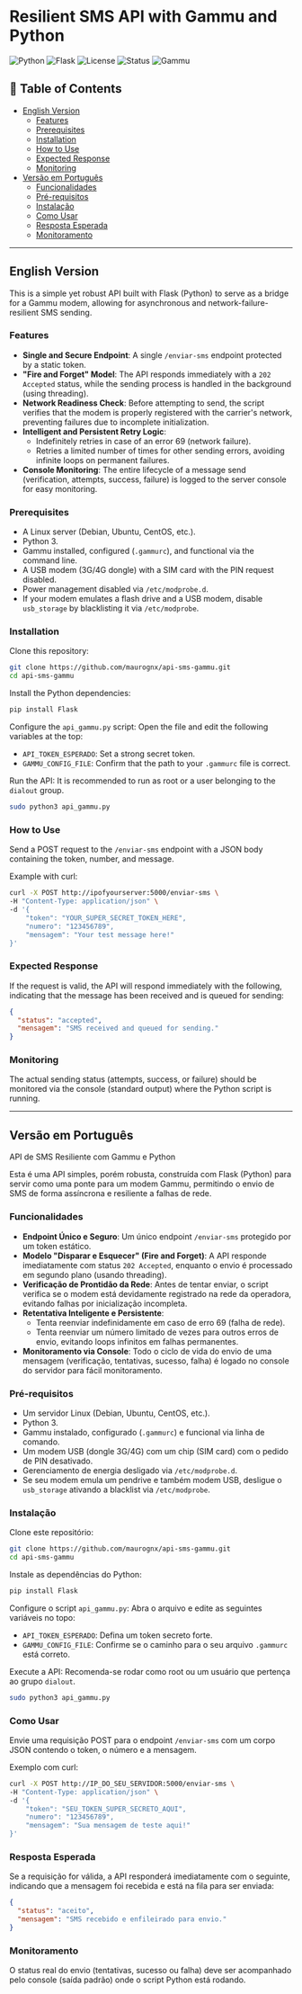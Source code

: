 # Resilient SMS API with Gammu and Python

![Python](https://img.shields.io/badge/python-3.x-blue.svg)
![Flask](https://img.shields.io/badge/flask-2.x-green.svg)
![License](https://img.shields.io/badge/license-MIT-lightgrey.svg)
![Status](https://img.shields.io/badge/status-active-success.svg)
![Gammu](https://img.shields.io/badge/Gammu-SMS%20Gateway-orange)


## 📑 Table of Contents
- [English Version](#english-version)  
  - [Features](#features)  
  - [Prerequisites](#prerequisites)  
  - [Installation](#installation)  
  - [How to Use](#how-to-use)  
  - [Expected Response](#expected-response)  
  - [Monitoring](#monitoring)  
- [Versão em Português](#versão-em-português)  
  - [Funcionalidades](#funcionalidades)  
  - [Pré-requisitos](#pré-requisitos)  
  - [Instalação](#instalação)  
  - [Como Usar](#como-usar)  
  - [Resposta Esperada](#resposta-esperada)  
  - [Monitoramento](#monitoramento)  

---

## English Version

This is a simple yet robust API built with Flask (Python) to serve as a bridge for a Gammu modem, allowing for asynchronous and network-failure-resilient SMS sending.

### Features
- **Single and Secure Endpoint**: A single `/enviar-sms` endpoint protected by a static token.  
- **"Fire and Forget" Model**: The API responds immediately with a `202 Accepted` status, while the sending process is handled in the background (using threading).  
- **Network Readiness Check**: Before attempting to send, the script verifies that the modem is properly registered with the carrier's network, preventing failures due to incomplete initialization.  
- **Intelligent and Persistent Retry Logic**:  
  - Indefinitely retries in case of an error 69 (network failure).  
  - Retries a limited number of times for other sending errors, avoiding infinite loops on permanent failures.  
- **Console Monitoring**: The entire lifecycle of a message send (verification, attempts, success, failure) is logged to the server console for easy monitoring.  

### Prerequisites
- A Linux server (Debian, Ubuntu, CentOS, etc.).  
- Python 3.  
- Gammu installed, configured (`.gammurc`), and functional via the command line.  
- A USB modem (3G/4G dongle) with a SIM card with the PIN request disabled.  
- Power management disabled via `/etc/modprobe.d`.  
- If your modem emulates a flash drive and a USB modem, disable `usb_storage` by blacklisting it via `/etc/modprobe`.  

### Installation
Clone this repository:

```bash
git clone https://github.com/maurognx/api-sms-gammu.git
cd api-sms-gammu
```

Install the Python dependencies:

```bash
pip install Flask
```

Configure the `api_gammu.py` script: Open the file and edit the following variables at the top:

- `API_TOKEN_ESPERADO`: Set a strong secret token.  
- `GAMMU_CONFIG_FILE`: Confirm that the path to your `.gammurc` file is correct.  

Run the API: It is recommended to run as root or a user belonging to the `dialout` group.

```bash
sudo python3 api_gammu.py
```

### How to Use
Send a POST request to the `/enviar-sms` endpoint with a JSON body containing the token, number, and message.

Example with curl:

```bash
curl -X POST http://ipofyourserver:5000/enviar-sms \
-H "Content-Type: application/json" \
-d '{
    "token": "YOUR_SUPER_SECRET_TOKEN_HERE",
    "numero": "123456789",
    "mensagem": "Your test message here!"
}'
```

### Expected Response
If the request is valid, the API will respond immediately with the following, indicating that the message has been received and is queued for sending:

```json
{
  "status": "accepted",
  "mensagem": "SMS received and queued for sending."
}
```

### Monitoring
The actual sending status (attempts, success, or failure) should be monitored via the console (standard output) where the Python script is running.

---

## Versão em Português

API de SMS Resiliente com Gammu e Python

Esta é uma API simples, porém robusta, construída com Flask (Python) para servir como uma ponte para um modem Gammu, permitindo o envio de SMS de forma assíncrona e resiliente a falhas de rede.

### Funcionalidades
- **Endpoint Único e Seguro**: Um único endpoint `/enviar-sms` protegido por um token estático.  
- **Modelo "Disparar e Esquecer" (Fire and Forget)**: A API responde imediatamente com status `202 Accepted`, enquanto o envio é processado em segundo plano (usando threading).  
- **Verificação de Prontidão da Rede**: Antes de tentar enviar, o script verifica se o modem está devidamente registrado na rede da operadora, evitando falhas por inicialização incompleta.  
- **Retentativa Inteligente e Persistente**:  
  - Tenta reenviar indefinidamente em caso de erro 69 (falha de rede).  
  - Tenta reenviar um número limitado de vezes para outros erros de envio, evitando loops infinitos em falhas permanentes.  
- **Monitoramento via Console**: Todo o ciclo de vida do envio de uma mensagem (verificação, tentativas, sucesso, falha) é logado no console do servidor para fácil monitoramento.  

### Pré-requisitos
- Um servidor Linux (Debian, Ubuntu, CentOS, etc.).  
- Python 3.  
- Gammu instalado, configurado (`.gammurc`) e funcional via linha de comando.  
- Um modem USB (dongle 3G/4G) com um chip (SIM card) com o pedido de PIN desativado.  
- Gerenciamento de energia desligado via `/etc/modprobe.d`.  
- Se seu modem emula um pendrive e também modem USB, desligue o `usb_storage` ativando a blacklist via `/etc/modprobe`.  

### Instalação
Clone este repositório:

```bash
git clone https://github.com/maurognx/api-sms-gammu.git
cd api-sms-gammu
```

Instale as dependências do Python:

```bash
pip install Flask
```

Configure o script `api_gammu.py`: Abra o arquivo e edite as seguintes variáveis no topo:

- `API_TOKEN_ESPERADO`: Defina um token secreto forte.  
- `GAMMU_CONFIG_FILE`: Confirme se o caminho para o seu arquivo `.gammurc` está correto.  

Execute a API: Recomenda-se rodar como root ou um usuário que pertença ao grupo `dialout`.

```bash
sudo python3 api_gammu.py
```

### Como Usar
Envie uma requisição POST para o endpoint `/enviar-sms` com um corpo JSON contendo o token, o número e a mensagem.

Exemplo com curl:

```bash
curl -X POST http://IP_DO_SEU_SERVIDOR:5000/enviar-sms \
-H "Content-Type: application/json" \
-d '{
    "token": "SEU_TOKEN_SUPER_SECRETO_AQUI",
    "numero": "123456789",
    "mensagem": "Sua mensagem de teste aqui!"
}'
```

### Resposta Esperada
Se a requisição for válida, a API responderá imediatamente com o seguinte, indicando que a mensagem foi recebida e está na fila para ser enviada:

```json
{
  "status": "aceito",
  "mensagem": "SMS recebido e enfileirado para envio."
}
```

### Monitoramento
O status real do envio (tentativas, sucesso ou falha) deve ser acompanhado pelo console (saída padrão) onde o script Python está rodando.



